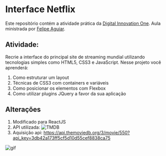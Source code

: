 # Interface Netflix

Este repositório contém a atividade prática da [Digital Innovation One](https://digitalinnovation.one/). Aula ministrada por [Felipe Aguiar](https://github.com/felipeAguiarCode). 

## Atividade: 

Recrie a interface do principal site de streaming mundial utilizando tecnologias simples como HTML5, CSS3 e JavaScript. 
Nesse projeto você aprenderá: 
 1. Como estruturar um layout
 2. Técnicas de CSS3 com containers e variáveis
 3. Como posicionar os elementos com Flexbox
 4. Como utilizar plugins JQuery a favor da sua aplicação

## Alterações
 1. Modificado para ReactJS
 2. API utilizada: ![TMDB](https://www.themoviedb.org/?language=pt-BR)
 3. Aquisição api: https://api.themoviedb.org/3/movie/550?api_key=3db42a173ff5cf5d10d55cef8838ca75


![gif](https://github.com/Maarii72/interface-netflix/blob/main/img/4aa22437-e539-461d-98a4-bc71bb3bf701.gif)
